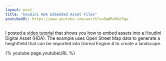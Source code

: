 ```yaml
---
layout: post
title: "Houdini HDA Embedded Asset Files"
youtubeURL: https://www.youtube.com/watch?v=DqWRxRGe5gw
---
```


I posted a [video tutorial]({{page.youtubeURL}}) that shows you how to embed
assets into a Houdini Digital Asset (HDA). The example uses Open Street Map
data to generate a heightfield that can be imported into Unreal Engine 4 to
create a landscape.

{% youtube page.youtubeURL %}

